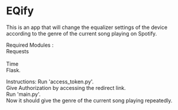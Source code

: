 # EQify
This is an app that will change the equalizer settings of the device according to the genre of the current song playing on Spotify. 

Required Modules :<br/>
Requests<br/>  
Time <br/>
Flask.<br/> 

Instructions:
  Run 'access_token.py'. <br/>
  Give Authorization by accessing the redirect link.<br/>
  Run 'main.py'.<br/>
  Now it should give the genre of the current song playing repeatedly.<br/>
  
  
